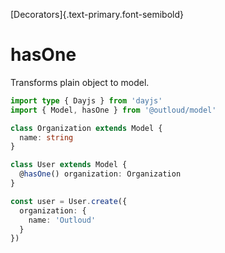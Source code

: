 [Decorators]{.text-primary.font-semibold}

# hasOne
Transforms plain object to model.

```ts
import type { Dayjs } from 'dayjs'
import { Model, hasOne } from '@outloud/model'

class Organization extends Model {
  name: string
}

class User extends Model {
  @hasOne() organization: Organization
}

const user = User.create({
  organization: {
    name: 'Outloud'
  }
})
```
